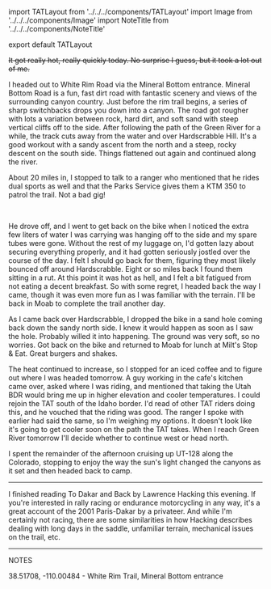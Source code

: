 import TATLayout from '../../../components/TATLayout'
import Image from '../../../components/Image'
import NoteTitle from '../../../components/NoteTitle'

export default TATLayout

<NoteTitle
  title="September 8, 2018 &mdash; Utah"
  subtitle="200 miles"
/>

~~It got really hot, really quickly today. No surprise I guess, but it took a lot out of me.~~

I headed out to White Rim Road via the Mineral Bottom entrance. Mineral Bottom Road is a fun, fast dirt road with fantastic scenery and views of the surrounding canyon country. Just before the rim trail begins, a series of sharp switchbacks drops you down into a canyon. The road got rougher with lots a variation between rock, hard dirt, and soft sand with steep vertical cliffs off to the side. After following the path of the Green River for a while, the track cuts away from the water and over Hardscrabble Hill. It's a good workout with a sandy ascent from the north and a steep, rocky descent on the south side. Things flattened out again and continued along the river.

About 20 miles in, I stopped to talk to a ranger who mentioned that he rides dual sports as well and that the Parks Service gives them a KTM 350 to patrol the trail. Not a bad gig!

<Image src="https://s3.amazonaws.com/tat.honkytonk.in/22/IMG_3104.jpg" alt="" />
<Image src="https://s3.amazonaws.com/tat.honkytonk.in/22/IMG_3108.jpg" alt="" />
<Image src="https://s3.amazonaws.com/tat.honkytonk.in/22/IMG_3111.jpg" alt="" />
<Image src="https://s3.amazonaws.com/tat.honkytonk.in/22/IMG_3112.jpg" alt="" />
<Image src="https://s3.amazonaws.com/tat.honkytonk.in/22/IMG_3113.jpg" alt="" />
<Image src="https://s3.amazonaws.com/tat.honkytonk.in/22/IMG_3118.jpg" alt="" />
<Image src="https://s3.amazonaws.com/tat.honkytonk.in/22/IMG_3119.jpg" alt="" />
<Image src="https://s3.amazonaws.com/tat.honkytonk.in/22/IMG_3120.jpg" alt="" />
<Image src="https://s3.amazonaws.com/tat.honkytonk.in/22/IMG_3126.jpg" alt="" />
<Image src="https://s3.amazonaws.com/tat.honkytonk.in/22/IMG_3132.jpg" alt="" />
<Image src="https://s3.amazonaws.com/tat.honkytonk.in/22/IMG_3133.jpg" alt="" />
<Image src="https://s3.amazonaws.com/tat.honkytonk.in/22/IMG_3136.jpg" alt="" />
<Image src="https://s3.amazonaws.com/tat.honkytonk.in/22/IMG_3138.jpg" alt="" />
<Image src="https://s3.amazonaws.com/tat.honkytonk.in/22/IMG_3141.jpg" alt="" />
<Image src="https://s3.amazonaws.com/tat.honkytonk.in/22/IMG_3150.jpg" alt="" />
<Image src="https://s3.amazonaws.com/tat.honkytonk.in/22/IMG_3151.jpg" alt="" />

He drove off, and I went to get back on the bike when I noticed the extra few liters of water I was carrying was hanging off to the side and my spare tubes were gone. Without the rest of my luggage on, I'd gotten lazy about securing everything properly, and it had gotten seriously jostled over the course of the day. I felt I should go back for them, figuring they most likely bounced off around Hardscrabble. Eight or so miles back I found them sitting in a rut. At this point it was hot as hell, and I felt a bit fatigued from not eating a decent breakfast. So with some regret, I headed back the way I came, though it was even more fun as I was familiar with the terrain. I'll be back in Moab to complete the trail another day.

As I came back over Hardscrabble, I dropped the bike in a sand hole coming back down the sandy north side. I knew it would happen as soon as I saw the hole. Probably willed it into happening. The ground was very soft, so no worries. Got back on the bike and returned to Moab for lunch at Milt's Stop & Eat. Great burgers and shakes.

The heat continued to increase, so I stopped for an iced coffee and to figure out where I was headed tomorrow. A guy working in the cafe's kitchen came over, asked where I was riding, and mentioned that taking the Utah BDR would bring me up in higher elevation and cooler temperatures. I could rejoin the TAT south of the Idaho border. I'd read of other TAT riders doing this, and he vouched that the riding was good. The ranger I spoke with earlier had said the same, so I'm weighing my options. It doesn't look like it's going to get cooler soon on the path the TAT takes. When I reach Green River tomorrow I'll decide whether to continue west or head north.

I spent the remainder of the afternoon cruising up UT-128 along the Colorado, stopping to enjoy the way the sun's light changed the canyons as it set and then headed back to camp.

---

I finished reading To Dakar and Back by Lawrence Hacking this evening. If you're interested in rally racing or endurance motorcycling in any way, it's a great account of the 2001 Paris-Dakar by a privateer. And while I'm certainly not racing, there are some similarities in how Hacking describes dealing with long days in the saddle, unfamiliar terrain, mechanical issues on the trail, etc.

---

NOTES

38.51708, -110.00484 - White Rim Trail, Mineral Bottom entrance

